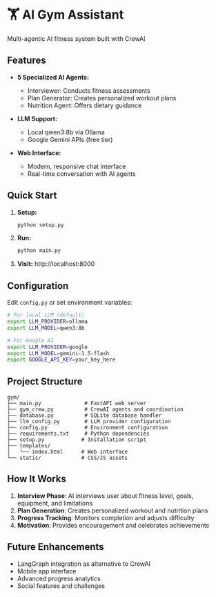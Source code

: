 # 🏋️ AI Gym Assistant

Multi-agentic AI fitness system built with CrewAI

## Features

- **5 Specialized AI Agents:**
  - Interviewer: Conducts fitness assessments
  - Plan Generator: Creates personalized workout plans
  - Nutrition Agent: Offers dietary guidance

- **LLM Support:**
  - Local qwen3:8b via Ollama
  - Google Gemini APIs (free tier)

- **Web Interface:**
  - Modern, responsive chat interface
  - Real-time conversation with AI agents

## Quick Start

1. **Setup:**
   ```bash
   python setup.py
   ```

2. **Run:**
   ```bash
   python main.py
   ```

3. **Visit:** http://localhost:8000

## Configuration

Edit `config.py` or set environment variables:

```bash
# For local LLM (default)
export LLM_PROVIDER=ollama
export LLM_MODEL=qwen3:8b

# For Google AI
export LLM_PROVIDER=google
export LLM_MODEL=gemini-1.5-flash
export GOOGLE_API_KEY=your_key_here
```

## Project Structure

```
gym/
├── main.py              # FastAPI web server
├── gym_crew.py          # CrewAI agents and coordination
├── database.py          # SQLite database handler
├── llm_config.py        # LLM provider configuration
├── config.py            # Environment configuration
├── requirements.txt     # Python dependencies
├── setup.py            # Installation script
├── templates/
│   └── index.html      # Web interface
└── static/             # CSS/JS assets
```

## How It Works

1. **Interview Phase**: AI interviews user about fitness level, goals, equipment, and limitations
2. **Plan Generation**: Creates personalized workout and nutrition plans
3. **Progress Tracking**: Monitors completion and adjusts difficulty
4. **Motivation**: Provides encouragement and celebrates achievements

## Future Enhancements

- LangGraph integration as alternative to CrewAI
- Mobile app interface
- Advanced progress analytics
- Social features and challenges 
